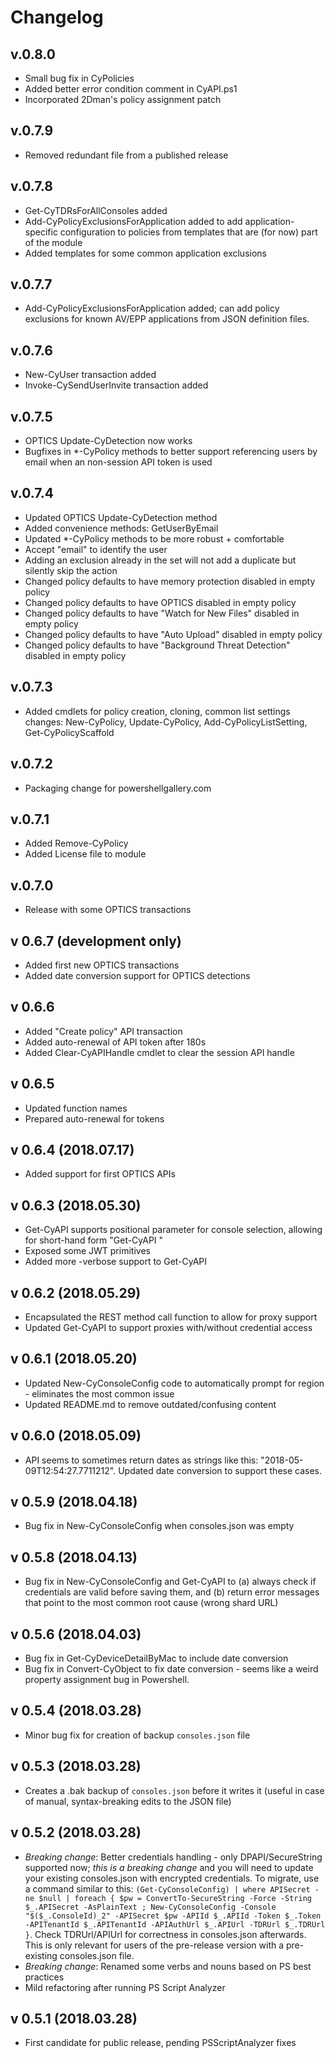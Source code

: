 # Changelog

## v.0.8.0
* Small bug fix in CyPolicies
* Added better error condition comment in CyAPI.ps1
* Incorporated 2Dman's policy assignment patch

## v.0.7.9
* Removed redundant file from a published release

## v.0.7.8
* Get-CyTDRsForAllConsoles added
* Add-CyPolicyExclusionsForApplication added to add application-specific configuration to policies from templates that are (for now) part of the module
* Added templates for some common application exclusions

## v.0.7.7
* Add-CyPolicyExclusionsForApplication added; can add policy exclusions for known AV/EPP applications from JSON definition files.

## v.0.7.6
* New-CyUser transaction added
* Invoke-CySendUserInvite transaction added

## v.0.7.5
* OPTICS Update-CyDetection now works
* Bugfixes in *-CyPolicy methods to better support referencing users by email when an non-session API token is used

## v.0.7.4
* Updated OPTICS Update-CyDetection method
* Added convenience methods: GetUserByEmail
* Updated *-CyPolicy methods to be more robust + comfortable
 * Accept "email" to identify the user
 * Adding an exclusion already in the set will not add a duplicate but silently skip the action
* Changed policy defaults to have memory protection disabled in empty policy
* Changed policy defaults to have OPTICS disabled in empty policy
* Changed policy defaults to have "Watch for New Files" disabled in empty policy
* Changed policy defaults to have "Auto Upload" disabled in empty policy
* Changed policy defaults to have "Background Threat Detection" disabled in empty policy

## v.0.7.3
* Added cmdlets for policy creation, cloning, common list settings changes: New-CyPolicy, Update-CyPolicy, Add-CyPolicyListSetting, Get-CyPolicyScaffold

## v.0.7.2
* Packaging change for powershellgallery.com

## v.0.7.1
* Added Remove-CyPolicy
* Added License file to module

## v.0.7.0
* Release with some OPTICS transactions

## v 0.6.7 (development only)
* Added first new OPTICS transactions
* Added date conversion support for OPTICS detections

## v 0.6.6
* Added "Create policy" API transaction
* Added auto-renewal of API token after 180s
* Added Clear-CyAPIHandle cmdlet to clear the session API handle

## v 0.6.5
* Updated function names
* Prepared auto-renewal for tokens

## v 0.6.4 (2018.07.17)
* Added support for first OPTICS APIs

## v 0.6.3 (2018.05.30)
* Get-CyAPI supports positional parameter for console selection, allowing for short-hand form "Get-CyAPI <Console>"
* Exposed some JWT primitives
* Added more -verbose support to Get-CyAPI

## v 0.6.2 (2018.05.29)
* Encapsulated the REST method call function to allow for proxy support
* Updated Get-CyAPI to support proxies with/without credential access

## v 0.6.1 (2018.05.20)
* Updated New-CyConsoleConfig code to automatically prompt for region - eliminates the most common issue
* Updated README.md to remove outdated/confusing content

## v 0.6.0 (2018.05.09)
* API seems to sometimes return dates as strings like this: "2018-05-09T12:54:27.7711212". Updated date conversion to support these cases.

## v 0.5.9 (2018.04.18)
* Bug fix in New-CyConsoleConfig when consoles.json was empty

## v 0.5.8 (2018.04.13)
* Bug fix in New-CyConsoleConfig and Get-CyAPI to (a) always check if credentials are valid before saving them, and (b) return error messages that point to the most common root cause (wrong shard URL)

## v 0.5.6 (2018.04.03)
* Bug fix in Get-CyDeviceDetailByMac to include date conversion
* Bug fix in Convert-CyObject to fix date conversion - seems like a weird property assignment bug in Powershell.

## v 0.5.4 (2018.03.28)
* Minor bug fix for creation of backup `consoles.json` file

## v 0.5.3 (2018.03.28)

* Creates a .bak backup of `consoles.json` before it writes it (useful in case of manual, syntax-breaking edits to the JSON file)

## v 0.5.2 (2018.03.28)

* _Breaking change_: Better credentials handling - only DPAPI/SecureString supported now; *this is a breaking change* and you will need to update your existing consoles.json with encrypted credentials. To migrate, use a command similar to this: ```(Get-CyConsoleConfig) | where APISecret -ne $null | foreach { $pw = ConvertTo-SecureString -Force -String $_.APISecret -AsPlainText ; New-CyConsoleConfig -Console "$($_.ConsoleId)_2" -APISecret $pw -APIId $_.APIId -Token $_.Token -APITenantId $_.APITenantId -APIAuthUrl $_.APIUrl -TDRUrl $_.TDRUrl }```. Check TDRUrl/APIUrl for correctness in consoles.json afterwards. This is only relevant for users of the pre-release version with a pre-existing consoles.json file.
* _Breaking change_: Renamed some verbs and nouns based on PS best practices
* Mild refactoring after running PS Script Analyzer

## v 0.5.1 (2018.03.28) 

* First candidate for public release, pending PSScriptAnalyzer fixes